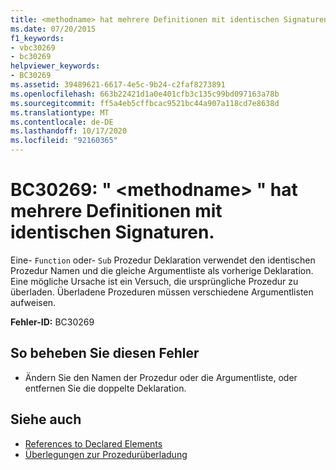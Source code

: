 ```yaml
---
title: <methodname> hat mehrere Definitionen mit identischen Signaturen.
ms.date: 07/20/2015
f1_keywords:
- vbc30269
- bc30269
helpviewer_keywords:
- BC30269
ms.assetid: 39489621-6617-4e5c-9b24-c2faf8273891
ms.openlocfilehash: 663b22421d1a0e401cfb3c135c99bd097163a78b
ms.sourcegitcommit: ff5a4eb5cffbcac9521bc44a907a118cd7e8638d
ms.translationtype: MT
ms.contentlocale: de-DE
ms.lasthandoff: 10/17/2020
ms.locfileid: "92160365"
---
```

# <a name="bc30269-methodname-has-multiple-definitions-with-identical-signatures"></a>BC30269: " \<methodname> " hat mehrere Definitionen mit identischen Signaturen.

Eine- `Function` oder- `Sub` Prozedur Deklaration verwendet den identischen Prozedur Namen und die gleiche Argumentliste als vorherige Deklaration. Eine mögliche Ursache ist ein Versuch, die ursprüngliche Prozedur zu überladen. Überladene Prozeduren müssen verschiedene Argumentlisten aufweisen.

 **Fehler-ID:** BC30269

## <a name="to-correct-this-error"></a>So beheben Sie diesen Fehler

- Ändern Sie den Namen der Prozedur oder die Argumentliste, oder entfernen Sie die doppelte Deklaration.

## <a name="see-also"></a>Siehe auch

- [References to Declared Elements](../../programming-guide/language-features/declared-elements/references-to-declared-elements.md)
- [Überlegungen zur Prozedurüberladung](../../programming-guide/language-features/procedures/considerations-in-overloading-procedures.md)
